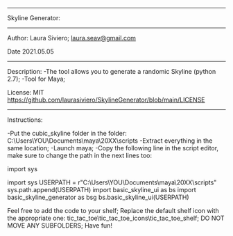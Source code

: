 *************************************************************************

Skyline Generator:

*************************************************************************

Author: Laura Siviero; laura.seav@gmail.com

Date 2021.05.05

*************************************************************************

Description:
-The tool allows you to generate a randomic Skyline (python 2.7);
-Tool for Maya;

License: MIT https://github.com/laurasiviero/SkylineGenerator/blob/main/LICENSE

*****************************************************************************

Instructions:

-Put the cubic_skyline folder in the folder: C:\Users\YOU\Documents\maya\20XX\scripts
-Extract everything in the same location;
-Launch maya;
-Copy the following line in the script editor, make sure to change the path in the next lines too:

import sys

import sys
USERPATH = r"C:\Users\YOU\Documents\maya\20XX\scripts" 
sys.path.append(USERPATH)
import basic_skyline_ui as bs
import basic_skyline_generator as bsg
bs.basic_skyline_ui(USERPATH)

Feel free to add the code to your shelf;
Replace the default shelf icon with the appropriate one: tic_tac_toe\tic_tac_toe_icons\tic_tac_toe_shelf;
DO NOT MOVE ANY SUBFOLDERS;
Have fun!
